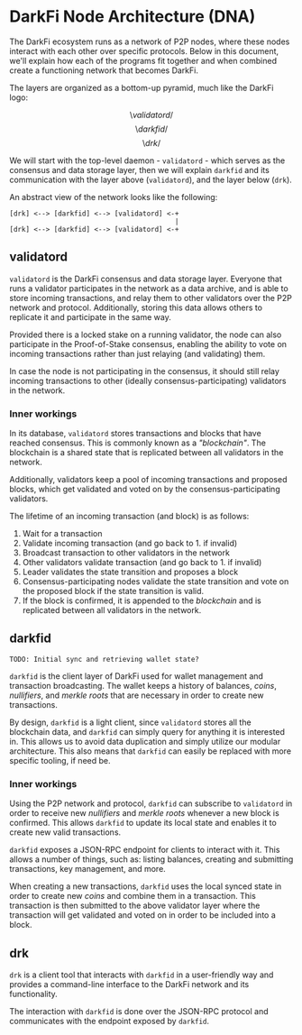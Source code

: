 DarkFi Node Architecture (DNA)
==============================

The DarkFi ecosystem runs as a network of P2P nodes, where these
nodes interact with each other over specific protocols. Below in
this document, we'll explain how each of the programs fit together
and when combined create a functioning network that becomes DarkFi.

The layers are organized as a bottom-up pyramid, much like the
DarkFi logo:

$$ \setminus validatord / $$
$$  \setminus darkfid  / $$
$$   \setminus drk   / $$

We will start with the top-level daemon - `validatord` - which
serves as the consensus and data storage layer, then we will explain
`darkfid` and its communication with the layer above (`validatord`),
and the layer below (`drk`).

An abstract view of the network looks like the following:

```
[drk] <--> [darkfid] <--> [validatord] <-+
                                         |
[drk] <--> [darkfid] <--> [validatord] <-+
```


## validatord

`validatord` is the DarkFi consensus and data storage layer. Everyone
that runs a validator participates in the network as a data archive,
and is able to store incoming transactions, and relay them to
other validators over the P2P network and protocol. Additionally,
storing this data allows others to replicate it and participate in
the same way.

Provided there is a locked stake on a running validator, the node
can also participate in the Proof-of-Stake consensus, enabling the
ability to vote on incoming transactions rather than just relaying
(and validating) them.

In case the node is not participating in the consensus, it should still
relay incoming transactions to other (ideally consensus-participating)
validators in the network.

### Inner workings

In its database, `validatord` stores transactions and blocks that
have reached consensus. This is commonly known as a _"blockchain"_.
The blockchain is a shared state that is replicated between all
validators in the network.

Additionally, validators keep a pool of incoming transactions
and proposed blocks, which get validated and voted on by the
consensus-participating validators.

The lifetime of an incoming transaction (and block) is as follows:

1. Wait for a transaction
2. Validate incoming transaction (and go back to 1. if invalid)
3. Broadcast transaction to other validators in the network
4. Other validators validate transaction (and go back to 1. if invalid)
5. Leader validates the state transition and proposes a block
6. Consensus-participating nodes validate the state transition and
   vote on the proposed block if the state transition is valid.
7. If the block is confirmed, it is appended to the _blockchain_ and
   is replicated between all validators in the network.


## darkfid

`TODO: Initial sync and retrieving wallet state?`

`darkfid` is the client layer of DarkFi used for wallet management
and transaction broadcasting. The wallet keeps a history of balances,
_coins_, _nullifiers_, and _merkle roots_ that are necessary in order
to create new transactions.

By design, `darkfid` is a light client, since `validatord` stores all
the blockchain data, and `darkfid` can simply query for anything it
is interested in. This allows us to avoid data duplication and simply
utilize our modular architecture. This also means that `darkfid` can
easily be replaced with more specific tooling, if need be.

### Inner workings

Using the P2P network and protocol, `darkfid` can subscribe to
`validatord` in order to receive new _nullifiers_ and _merkle roots_
whenever a new block is confirmed. This allows `darkfid` to update
its local state and enables it to create new valid transactions.

`darkfid` exposes a JSON-RPC endpoint for clients to interact with it.
This allows a number of things, such as: listing balances, creating
and submitting transactions, key management, and more.

When creating a new transactions, `darkfid` uses the local synced state
in order to create new _coins_ and combine them in a transaction. This
transaction is then submitted to the above validator layer where the
transaction will get validated and voted on in order to be included
into a block.


## drk

`drk` is a client tool that interacts with `darkfid` in a user-friendly
way and provides a command-line interface to the DarkFi network and
its functionality.

The interaction with `darkfid` is done over the JSON-RPC protocol
and communicates with the endpoint exposed by `darkfid`.
